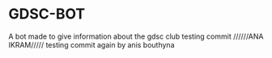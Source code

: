 # GDSC-BOT
A bot made to give information about the gdsc club 
testing commit
//////ANA IKRAM/////
testing commit again by anis
bouthyna